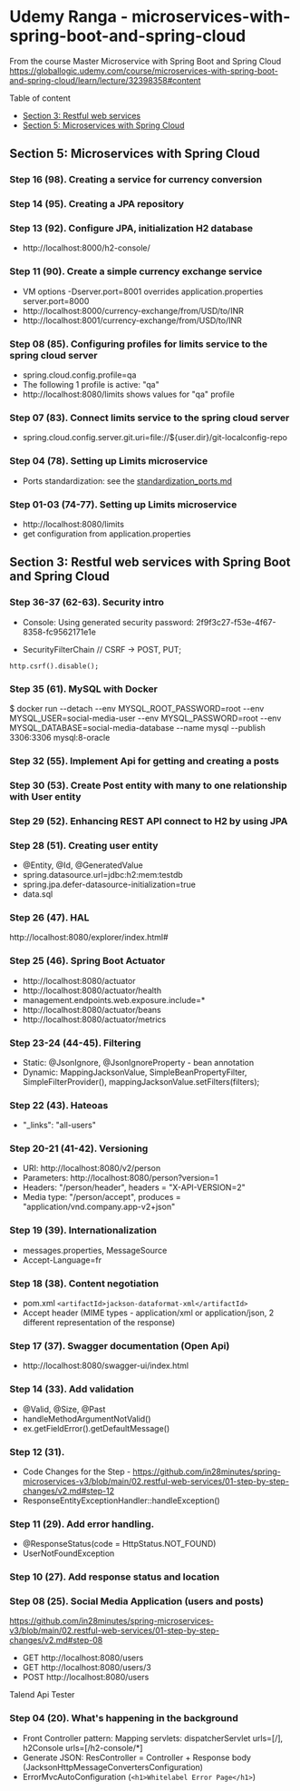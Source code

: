 # Udemy Ranga - microservices-with-spring-boot-and-spring-cloud
From the course Master Microservice with Spring Boot and Spring Cloud  
https://globallogic.udemy.com/course/microservices-with-spring-boot-and-spring-cloud/learn/lecture/32398358#content

Table of content<br>
- [Section 3: Restful web services](#section-3-restful-web-services-with-spring-boot-and-spring-cloud)
- [Section 5: Microservices with Spring Cloud](#section-5-microservices-with-spring-cloud)

## Section 5: Microservices with Spring Cloud

### Step 16 (98). Creating a service for currency conversion

### Step 14 (95). Creating a JPA repository

### Step 13 (92). Configure JPA, initialization H2 database
- http://localhost:8000/h2-console/

### Step 11 (90). Create a simple currency exchange service
- VM options -Dserver.port=8001 overrides application.properties server.port=8000
- http://localhost:8000/currency-exchange/from/USD/to/INR
- http://localhost:8001/currency-exchange/from/USD/to/INR

### Step 08 (85). Configuring profiles for limits service to the spring cloud server
- spring.cloud.config.profile=qa
- The following 1 profile is active: "qa"
- http://localhost:8080/limits shows values for "qa" profile

### Step 07 (83). Connect limits service to the spring cloud server
- spring.cloud.config.server.git.uri=file://${user.dir}/git-localconfig-repo

### Step 04 (78). Setting up Limits microservice
- Ports standardization: see the [standardization_ports.md](/standardization_ports.md) 

### Step 01-03 (74-77). Setting up Limits microservice
- http://localhost:8080/limits
- get configuration from application.properties

## Section 3: Restful web services with Spring Boot and Spring Cloud 

### Step 36-37 (62-63). Security intro
- Console: Using generated security password: 2f9f3c27-f53e-4f67-8358-fc9562171e1e

- SecurityFilterChain   // CSRF -> POST, PUT;
```
http.csrf().disable();
```

### Step 35 (61). MySQL with Docker
$ docker run --detach
--env MYSQL_ROOT_PASSWORD=root
--env MYSQL_USER=social-media-user
--env MYSQL_PASSWORD=root
--env MYSQL_DATABASE=social-media-database
--name mysql
--publish 3306:3306
mysql:8-oracle

### Step 32 (55). Implement Api for getting and creating a posts

### Step 30 (53). Create Post entity with many to one relationship with User entity

### Step 29 (52). Enhancing REST API connect to H2 by using JPA

### Step 28 (51). Creating user entity
- @Entity, @Id, @GeneratedValue
- spring.datasource.url=jdbc:h2:mem:testdb
- spring.jpa.defer-datasource-initialization=true
- data.sql

### Step 26 (47). HAL
http://localhost:8080/explorer/index.html#

### Step 25 (46). Spring Boot Actuator
- http://localhost:8080/actuator
- http://localhost:8080/actuator/health
- management.endpoints.web.exposure.include=*
- http://localhost:8080/actuator/beans
- http://localhost:8080/actuator/metrics

### Step 23-24 (44-45). Filtering
- Static: @JsonIgnore, @JsonIgnoreProperty - bean annotation
- Dynamic: MappingJacksonValue, SimpleBeanPropertyFilter, SimpleFilterProvider(), mappingJacksonValue.setFilters(filters);

### Step 22 (43). Hateoas
- "_links": "all-users"

### Step 20-21 (41-42). Versioning
- URI: http://localhost:8080/v2/person
- Parameters: http://localhost:8080/person?version=1
- Headers: "/person/header", headers = "X-API-VERSION=2"
- Media type: "/person/accept", produces = "application/vnd.company.app-v2+json"

### Step 19 (39). Internationalization
- messages.properties, MessageSource
- Accept-Language=fr

### Step 18 (38). Content negotiation
- pom.xml `<artifactId>jackson-dataformat-xml</artifactId>`
- Accept header (MIME types - application/xml or application/json, 2 different representation of the response)

### Step 17 (37). Swagger documentation (Open Api)
- http://localhost:8080/swagger-ui/index.html

### Step 14 (33). Add validation
- @Valid, @Size, @Past
- handleMethodArgumentNotValid()
- ex.getFieldError().getDefaultMessage()

### Step 12 (31).
- Code Changes for the Step - https://github.com/in28minutes/spring-microservices-v3/blob/main/02.restful-web-services/01-step-by-step-changes/v2.md#step-12
- ResponseEntityExceptionHandler::handleException()

### Step 11 (29). Add error handling.<br>
- @ResponseStatus(code = HttpStatus.NOT_FOUND)
- UserNotFoundException

### Step 10 (27). Add response status and location

### Step 08 (25). Social Media Application (users and posts)<br>
https://github.com/in28minutes/spring-microservices-v3/blob/main/02.restful-web-services/01-step-by-step-changes/v2.md#step-08

- GET http://localhost:8080/users
- GET http://localhost:8080/users/3
- POST http://localhost:8080/users

Talend Api Tester

### Step 04 (20). What's happening in the background
- Front Controller pattern: Mapping servlets: dispatcherServlet urls=[/], h2Console urls=[/h2-console/*]
- Generate JSON: ResController = Controller + Response body (JacksonHttpMessageConvertersConfiguration)
- ErrorMvcAutoConfiguration (`<h1>Whitelabel Error Page</h1>`)
